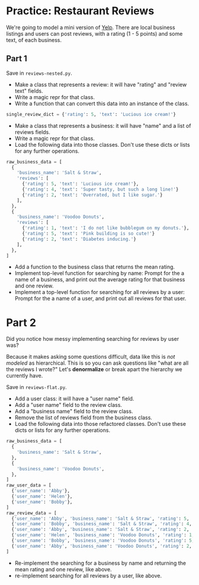 # Practice: Restaurant Reviews
We're going to model a mini version of [Yelp](http://www.yelp.com/).
There are local business listings and users can post reviews, with a rating (1 - 5 points) and some text, of each business.

## Part 1
Save in `reviews-nested.py`.

* Make a class that represents a review: it will have "rating" and "review text" fields.
* Write a magic repr for that class.
* Write a function that can convert this data into an instance of the class.
```python
single_review_dict = {'rating': 5, 'text': 'Lucious ice cream!'}
```
* Make a class that represents a business: it will have "name" and a list of reviews fields.
* Write a magic repr for that class.
* Load the following data into those classes. Don't use these dicts or lists for any further operations.
```python
raw_business_data = [
  {
    'business_name': 'Salt & Straw',
    'reviews': [
      {'rating': 5, 'text': 'Lucious ice cream!'},
      {'rating': 4, 'text': 'Super tasty, but such a long line!'}
      {'rating': 2, 'text': 'Overrated, but I like sugar.'}
    ],
  },
  {
    'business_name': 'Voodoo Donuts',
    'reviews': [
      {'rating': 1, 'text': 'I do not like bubblegum on my donuts.'},
      {'rating': 5, 'text': 'Pink building is so cute!'}
      {'rating': 2, 'text': 'Diabetes inducing.'}
    ],
  },
]
```
* Add a function to the business class that returns the mean rating.
* Implement top-level function for searching by name:
Prompt for the a name of a business, and print out the average rating for that business and one review.
* Implement a top-level function for searching for all reviews by a user:
Prompt for the a name of a user, and print out all reviews for that user.

# Part 2
Did you notice how messy implementing searching for reviews by user was?

Because it makes asking some questions difficult, data like this is _not modeled_ as hierarchical.
This is so you can ask questions like "what are all the reviews I wrote?"
Let's **denormalize** or break apart the hierarchy we currently have.

Save in `reviews-flat.py`.

* Add a user class: it will have a "user name" field.
* Add a "user name" field to the review class.
* Add a "business name" field to the review class.
* Remove the list of reviews field from the business class.
* Load the following data into those refactored classes. Don't use these dicts or lists for any further operations.
```python
raw_business_data = [
  {
    'business_name': 'Salt & Straw',
  },
  {
    'business_name': 'Voodoo Donuts',
  },
]
raw_user_data = [
  {'user_name': 'Abby'},
  {'user_name': 'Helen'},
  {'user_name': 'Bobby'},
]
raw_review_data = [
  {'user_name': 'Abby', 'business_name': 'Salt & Straw', 'rating': 5, 'text': 'Lucious ice cream!'},
  {'user_name': 'Bobby', 'business_name': 'Salt & Straw', 'rating': 4, 'text': 'Super tasty, but such a long line!'},
  {'user_name': 'Abby', 'business_name': 'Salt & Straw', 'rating': 2, 'text': 'Overrated, but I like sugar.'},
  {'user_name': 'Helen', 'business_name': 'Voodoo Donuts', 'rating': 1, 'text': 'I do not like bubblegum on my donuts.'},
  {'user_name': 'Bobby', 'business_name': 'Voodoo Donuts', 'rating': 5, 'text': 'Pink building is so cute!'},
  {'user_name': 'Abby', 'business_name': 'Voodoo Donuts', 'rating': 2, 'text': 'Diabetes inducing.'},
]
```
* Re-implement the searching for a business by name and returning the mean rating and one review, like above.
* re-implement searching for all reviews by a user, like above.
